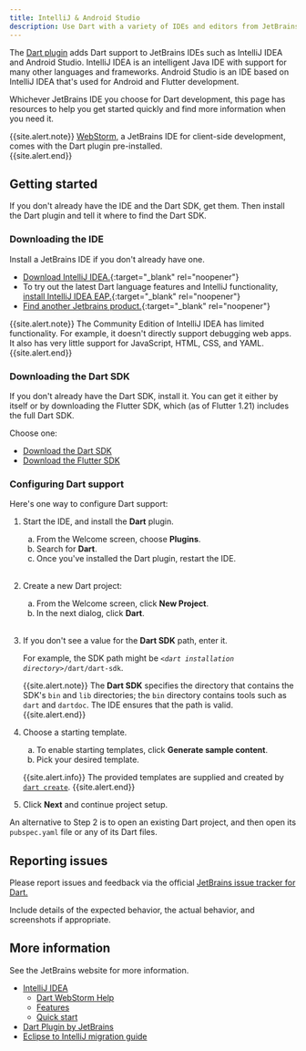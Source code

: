 ```yaml
---
title: IntelliJ & Android Studio
description: Use Dart with a variety of IDEs and editors from JetBrains.
---
```


The [Dart plugin][] adds Dart support to JetBrains IDEs such as
IntelliJ IDEA and Android Studio.
IntelliJ IDEA is an intelligent Java IDE
with support for many other languages and frameworks.
Android Studio is an IDE based on IntelliJ IDEA
that's used for Android and Flutter development.

Whichever JetBrains IDE you choose for Dart development,
this page has resources to help you get started quickly
and find more information when you need it.

{{site.alert.note}}
  [WebStorm,](https://www.jetbrains.com/webstorm/)
  a JetBrains IDE for client-side development,
  comes with the Dart plugin pre-installed.  
{{site.alert.end}}

## Getting started

If you don't already have the IDE and the Dart SDK, get them.
Then install the Dart plugin and tell it where to find the Dart SDK.


### Downloading the IDE

Install a JetBrains IDE if you don't already have one.

* [Download IntelliJ IDEA.][IDEA]{:target="_blank" rel="noopener"}
* To try out the latest Dart language features and IntelliJ functionality,
  [install IntelliJ IDEA EAP.][IDEA EAP]{:target="_blank" rel="noopener"}
* [Find another Jetbrains product.][Other]{:target="_blank" rel="noopener"}

[IDEA]: https://www.jetbrains.com/idea/download/
[IDEA EAP]: https://www.jetbrains.com/idea/nextversion/
[Other]: https://www.jetbrains.com/products.html

{{site.alert.note}}
  The Community Edition of IntelliJ IDEA has limited functionality.
  For example, it doesn't directly support debugging web apps.
  It also has very little support for JavaScript, HTML, CSS, and YAML.
{{site.alert.end}}


### Downloading the Dart SDK

If you don't already have the Dart SDK,
install it.
You can get it either by itself or by downloading the Flutter SDK,
which (as of Flutter 1.21) includes the full Dart SDK.

Choose one:

* [Download the Dart SDK](/get-dart)
* [Download the Flutter SDK]({{site.flutter}}/docs/get-started/install)


### Configuring Dart support

Here's one way to configure Dart support:

<ol>
<li>
  <p>
    Start the IDE, and install the <b>Dart</b> plugin.
  </p>

  <ol type="a">
    <li>From the Welcome screen, choose <b>Plugins</b>.</li>
    <li>Search for <b>Dart</b>.</li>
    <li>Once you've installed the Dart plugin, restart the IDE.</li>
  </ol>
</li>
<br>

<li>
  <p>
    Create a new Dart project:
  </p>

  <ol type="a">
    <li>From the Welcome screen, click <b>New Project</b>.</li>
    <li>In the next dialog, click <b>Dart</b>.</li>
  </ol>
</li>
<br>

<li>
  <p>
    If you don't see a value for the <b>Dart SDK</b> path,
    enter it.
  </p>

  <p>
    For example, the SDK path might be
    <code><em>&lt;dart installation directory></em>/dart/dart-sdk</code>.
  </p>

  {{site.alert.note}}
    The **Dart SDK** specifies the directory that
    contains the SDK's `bin` and `lib` directories;
    the `bin` directory contains tools such as `dart` and `dartdoc`.
    The IDE ensures that the path is valid.
  {{site.alert.end}}
</li>

<li>
  <p>
    Choose a starting template.
  </p>

  <ol type="a">
    <li>To enable starting templates, click <b>Generate sample content</b>.</li>
    <li>Pick your desired template.</li>
  </ol>

  {{site.alert.info}}
    The provided templates are supplied and created
    by [`dart create`](/tools/dart-create).
  {{site.alert.end}}
</li>

<li>
  <p>Click <b>Next</b> and continue project setup.</p>
</li>
</ol>

An alternative to Step 2 is to open an existing Dart project,
and then open its `pubspec.yaml` file or any of its Dart files.


## Reporting issues

Please report issues and feedback via the official
[JetBrains issue tracker for Dart.][]

Include details of the expected behavior, the actual behavior,
and screenshots if appropriate.

[JetBrains issue tracker for Dart.]: https://youtrack.jetbrains.com/issues/WEB?q=Subsystem:%20Dart

## More information

See the JetBrains website for more information.

* [IntelliJ IDEA](https://www.jetbrains.com/idea/)
  * [Dart WebStorm Help](https://www.jetbrains.com/help/webstorm/dart.html)
  * [Features](https://www.jetbrains.com/idea/features/)
  * [Quick start](https://www.jetbrains.com/help/idea/getting-started.html)
* [Dart Plugin by JetBrains][Dart plugin]
* [Eclipse to IntelliJ migration guide](https://www.jetbrains.com/help/idea/migrating-from-eclipse-to-intellij-idea.html)

[Dart plugin]: https://plugins.jetbrains.com/plugin/6351-dart/
